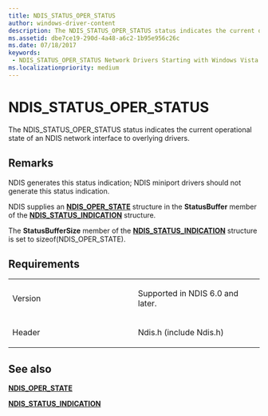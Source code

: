 ```yaml
---
title: NDIS_STATUS_OPER_STATUS
author: windows-driver-content
description: The NDIS_STATUS_OPER_STATUS status indicates the current operational state of an NDIS network interface to overlying drivers.
ms.assetid: dbe7ce19-290d-4a48-a6c2-1b95e956c26c
ms.date: 07/18/2017
keywords:
 - NDIS_STATUS_OPER_STATUS Network Drivers Starting with Windows Vista
ms.localizationpriority: medium
---
```


# NDIS\_STATUS\_OPER\_STATUS


The NDIS\_STATUS\_OPER\_STATUS status indicates the current operational state of an NDIS network interface to overlying drivers.

Remarks
-------

NDIS generates this status indication; NDIS miniport drivers should not generate this status indication.

NDIS supplies an [**NDIS\_OPER\_STATE**](https://msdn.microsoft.com/library/windows/hardware/ff566737) structure in the **StatusBuffer** member of the [**NDIS\_STATUS\_INDICATION**](https://msdn.microsoft.com/library/windows/hardware/ff567373) structure.

The **StatusBufferSize** member of the [**NDIS\_STATUS\_INDICATION**](https://msdn.microsoft.com/library/windows/hardware/ff567373) structure is set to sizeof(NDIS\_OPER\_STATE).

Requirements
------------

<table>
<colgroup>
<col width="50%" />
<col width="50%" />
</colgroup>
<tbody>
<tr class="odd">
<td><p>Version</p></td>
<td><p>Supported in NDIS 6.0 and later.</p></td>
</tr>
<tr class="even">
<td><p>Header</p></td>
<td>Ndis.h (include Ndis.h)</td>
</tr>
</tbody>
</table>

## See also


[**NDIS\_OPER\_STATE**](https://msdn.microsoft.com/library/windows/hardware/ff566737)

[**NDIS\_STATUS\_INDICATION**](https://msdn.microsoft.com/library/windows/hardware/ff567373)

 

 




